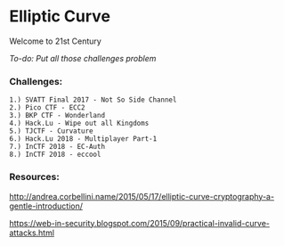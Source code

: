 # Elliptic Curve

Welcome to 21st Century

_To-do: Put all those challenges problem_

### Challenges:
```
1.) SVATT Final 2017 - Not So Side Channel
2.) Pico CTF - ECC2
3.) BKP CTF - Wonderland
4.) Hack.Lu - Wipe out all Kingdoms
5.) TJCTF - Curvature
6.) Hack.Lu 2018 - Multiplayer Part-1
7.) InCTF 2018 - EC-Auth
8.) InCTF 2018 - eccool
```

### Resources:
http://andrea.corbellini.name/2015/05/17/elliptic-curve-cryptography-a-gentle-introduction/

https://web-in-security.blogspot.com/2015/09/practical-invalid-curve-attacks.html
